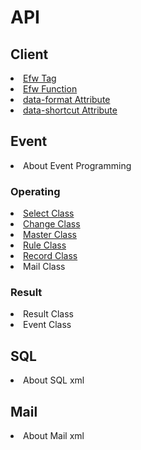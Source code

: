 <H1>API</H1>

<h2>Client</h2>
<li><a href="api_efw_tag.md">Efw Tag</a></li>
<li><a href="api_efw_function.md">Efw Function</a></li>
<li><a href="api_data_format.md">data-format Attribute</a></li>
<li><a href="api_data_shortcut.md">data-shortcut Attribute</a></li>

<h2>Event</h2>
<li>About Event Programming</li>
<h3>Operating</h3>
<li><a href="api_select.md">Select Class</a></li>
<li><a href="api_change.md">Change Class</a></li>
<li><a href="api_master.md">Master Class</a></li>
<li><a href="api_rule.md">Rule Class</a></li>
<li><a href="api_record.md">Record Class</a></li>
<li>Mail Class</li>

<h3>Result</h3>
<li>Result Class</li>
<li>Event Class</li>

<h2>SQL</h2>
<li>About SQL xml</li>
<h2>Mail</h2>
<li>About Mail xml</li>